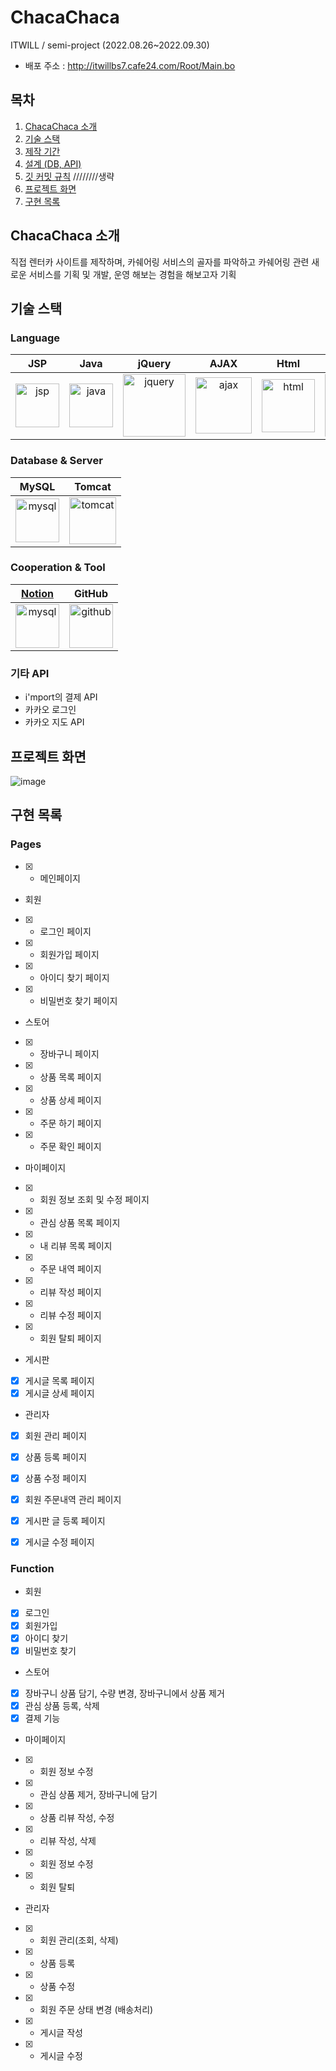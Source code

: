 # ChacaChaca
ITWILL / semi-project (2022.08.26~2022.09.30)
- 배포 주소 : http://itwillbs7.cafe24.com/Root/Main.bo


## 목차
1. [ChacaChaca 소개](#ChacaChaca-소개)
2. [기술 스택](#기술-스택)
3. [제작 기간](#제작-기간) 
4. [설계 (DB, API)](#설계)
5. [깃 커밋 규칙](#깃-커밋-규칙) ////////생략
6. [프로젝트 화면](#프로젝트-화면)
7. [구현 목록](#구현-목록)


## ChacaChaca 소개
직접 렌터카 사이트를 제작하며, 카쉐어링 서비스의 골자를 파악하고
카쉐어링 관련 새로운 서비스를 기획 및 개발, 운영 해보는 경험을 해보고자 기획


## 기술 스택
### Language
|   JSP   |    Java    |  jQuery   |    AJAX    |     Html   |    css   | JavaScript |
| :--------: | :--------: | :--------: | :--------: | :--------: | :--------: | :--------: |
| <img width="70" alt="jsp" src="https://user-images.githubusercontent.com/111685274/194449553-223e102c-c8ee-4ca5-b0ae-996a678fccb5.png">    |   <img width="70" alt="java" src="https://user-images.githubusercontent.com/111685274/194450332-5613ed9d-ca11-4c1d-a658-28496c64b295.png">  |  <img width="100" alt="jquery" src="https://user-images.githubusercontent.com/111685274/194263137-49fbefbe-a9c2-4e59-852a-3374c52614de.png"> |  <img width="90" alt="ajax" src="https://user-images.githubusercontent.com/111685274/194261848-66bacb9f-accd-4e2c-b519-58363572e608.png">  |  <img width="85" alt="html" src="https://user-images.githubusercontent.com/111685274/194262791-0427b917-91a2-412a-a914-65b37950ea93.png">  |   <img width="100" alt="css" src="https://user-images.githubusercontent.com/111685274/194262954-7646b6dd-0dc2-490a-a585-29ced4bb5380.png">    |    <img width="60" alt="js" src="https://user-images.githubusercontent.com/111685274/194263062-af7bf853-ff18-4a16-b6da-b0dc352dfc34.png">   |

### Database & Server
| MySQL | Tomcat |
| :--------: | :--------: |
|   <img width="70" alt="mysql" src="https://user-images.githubusercontent.com/111685274/194263248-5efd28ca-ab6a-4772-855d-e43615879822.png">    |   <img width="75" alt="tomcat" src="https://user-images.githubusercontent.com/111685274/194263213-c8d965f4-83f9-40a1-a3cb-3c602f8be4df.png">    |

### Cooperation & Tool
|  [Notion](https://notebook-coding.notion.site/notebook-coding/ChacaChaca-01b733a55be14328a2df99ca288ceaa4)  |   GitHub  |
| :-------: | :-------: |
| <img width="70" alt="mysql" src="https://user-images.githubusercontent.com/111685274/194261394-68ed7407-d325-4601-8bab-9fa87148555f.svg"> | <img width="70" alt="github" src="https://user-images.githubusercontent.com/111685274/194263274-99e57dc0-d51e-4a00-827c-05dd8dbc25b8.png"> |

### 기타 API
- i'mport의 결제 API
- 카카오 로그인
- 카카오 지도 API


## 프로젝트 화면
![image](https://user-images.githubusercontent.com/59406944/172750733-a0a3ff5e-7810-4923-8ff4-990130e7a192.png)


## 구현 목록
### Pages
 - [X] - 메인페이지 
 * 회원
 - [X] - 로그인 페이지
 - [X] - 회원가입 페이지
 - [X] - 아이디 찾기 페이지
 - [X] - 비밀번호 찾기 페이지
 * 스토어
 - [X] - 장바구니 페이지
 - [X] - 상품 목록 페이지
 - [X] - 상품 상세 페이지
 - [X] - 주문 하기 페이지
 - [X] - 주문 확인 페이지
 * 마이페이지
 - [X] - 회원 정보 조회 및 수정 페이지
 - [X] - 관심 상품 목록 페이지
 - [X] - 내 리뷰 목록 페이지
 - [X] - 주문 내역 페이지
 - [X] - 리뷰 작성 페이지
 - [X] - 리뷰 수정 페이지
 - [X] - 회원 탈퇴 페이지
 * 게시판
 - [X] 게시글 목록 페이지
 - [X] 게시글 상세 페이지
 * 관리자
 - [X] 회원 관리 페이지
 - [X] 상품 등록 페이지
 - [X] 상품 수정 페이지
 - [X] 회원 주문내역 관리 페이지
 - [X] 게시판 글 등록 페이지
 - [X] 게시글 수정 페이지


### Function
 * 회원
 - [X] 로그인
 - [X] 회원가입
 - [X] 아이디 찾기
 - [X] 비밀번호 찾기
 * 스토어
 - [X] 장바구니 상품 담기, 수량 변경, 장바구니에서 상품 제거
 - [X] 관심 상품 등록, 삭제
 - [X] 결제 기능
 * 마이페이지
 - [X] - 회원 정보 수정
 - [X] - 관심 상품 제거, 장바구니에 담기
 - [X] - 상품 리뷰 작성, 수정
 - [X] - 리뷰 작성, 삭제
 - [X] - 회원 정보 수정
 - [X] - 회원 탈퇴
 * 관리자
 - [X] - 회원 관리(조회, 삭제)
 - [X] - 상품 등록
 - [X] - 상품 수정
 - [X] - 회원 주문 상태 변경 (배송처리)
 - [X] - 게시글 작성
 - [X] - 게시글 수정


         
